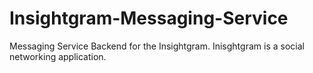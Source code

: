 # Insightgram-Messaging-Service
Messaging Service Backend for the Insightgram. Inisghtgram is a social networking application.

